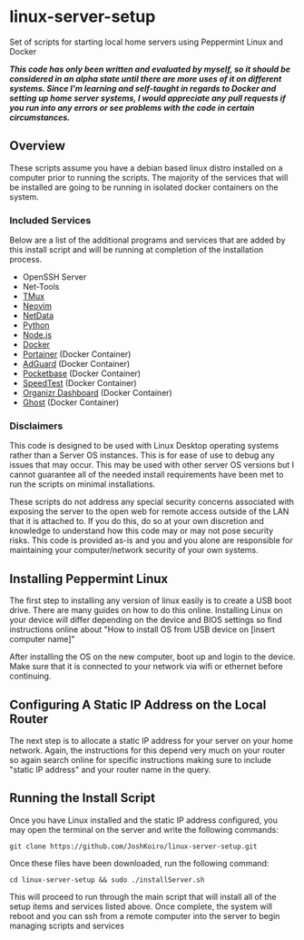 # linux-server-setup
Set of scripts for starting local home servers using Peppermint Linux and Docker

***This code has only been written and evaluated by myself, so it should be considered in an alpha state until there are more uses of it on different systems. Since I'm learning and self-taught in regards to Docker and setting up home server systems, I would appreciate any pull requests if you run into any errors or see problems with the code in certain circumstances.***

## Overview
These scripts assume you have a debian based linux distro installed on a computer prior to running the scripts. The majority of the services that will be installed are going to be running in isolated docker containers on the system.

### Included Services

Below are a list of the additional programs and services that are added by this install script and will be running at completion of the installation process.

- OpenSSH Server
- Net-Tools
- [TMux](https://github.com/tmux/tmux/wiki)
- [Neovim](https://neovim.io)
- [NetData](https://www.netdata.cloud)
- [Python](https://www.python.org)
- [Node.js](https://nodejs.org/en)
- [Docker](https://www.docker.com)
- [Portainer](https://www.portainer.io) (Docker Container)
- [AdGuard](https://adguard.com/en/welcome.html) (Docker Container)
- [Pocketbase](https://pocketbase.io) (Docker Container)
- [SpeedTest](https://hub.docker.com/r/henrywhitaker3/speedtest-tracker) (Docker Container)
- [Organizr Dashboard](https://docs.organizr.app) (Docker Container)
- [Ghost](https://ghost.org) (Docker Container)

### Disclaimers

This code is designed to be used with Linux Desktop operating systems rather than a Server OS instances. This is for ease of use to debug any issues that may occur. This may be used with other server OS versions but I cannot guarantee all of the needed install requirements have been met to run the scripts on minimal installations.

These scripts do not address any special security concerns associated with exposing the server to the open web for remote access outside of the LAN that it is attached to. If you do this, do so at your own discretion and knowledge to understand how this code may or may not pose security risks. This code is provided as-is and you and you alone are responsible for maintaining your computer/network security of your own systems.

## Installing Peppermint Linux

The first step to installing any version of linux easily is to create a USB boot drive. There are many guides on how to do this online. Installing Linux on your device will differ depending on the device and BIOS settings so find instructions online about "How to install OS from USB device on [insert computer name]"

After installing the OS on the new computer, boot up and login to the device. Make sure that it is connected to your network via wifi or ethernet before continuing.

## Configuring A Static IP Address on the Local Router

The next step is to allocate a static IP address for your server on your home network. Again, the instructions for this depend very much on your router so again search online for specific instructions making sure to include "static IP address" and your router name in the query.

## Running the Install Script

Once you have Linux installed and the static IP address configured, you may open the terminal on the server and write the following commands:

```
git clone https://github.com/JoshKoiro/linux-server-setup.git
```
Once these files have been downloaded, run the following command:
```
cd linux-server-setup && sudo ./installServer.sh
```

This will proceed to run through the main script that will install all of the setup items and services listed above.
Once complete, the system will reboot and you can ssh from a remote computer into the server to begin managing scripts and services
